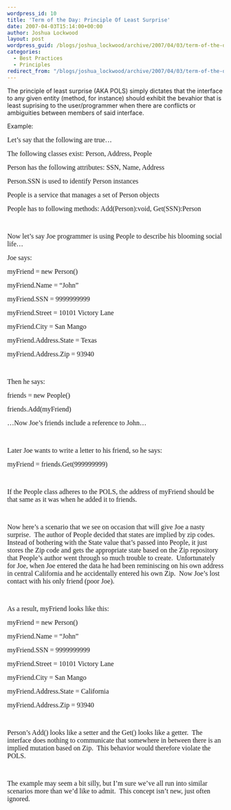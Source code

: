 ```yaml
---
wordpress_id: 10
title: 'Term of the Day: Principle Of Least Surprise'
date: 2007-04-03T15:14:00+00:00
author: Joshua Lockwood
layout: post
wordpress_guid: /blogs/joshua_lockwood/archive/2007/04/03/term-of-the-day-principle-of-least-surprise.aspx
categories:
  - Best Practices
  - Principles
redirect_from: "/blogs/joshua_lockwood/archive/2007/04/03/term-of-the-day-principle-of-least-surprise.aspx/"
---
```

The principle of least surprise (AKA POLS) simply dictates that the interface to any given entity (method, for instance) should exhibit the bevahior that is least suprising to the user/programmer when there are conflicts or ambiguities between members of said interface.


  


Example:&nbsp;<FONT face="Times New Roman" size="3">&nbsp;</FONT>


  


<P class="MsoNormal">
  <FONT size="3"><FONT face="Times New Roman">Let&#8217;s say that the following are true&#8230;</FONT></FONT>
</P>


  


<P class="MsoNormal">
  <FONT size="3"><FONT face="Times New Roman">The following classes exist: Person, Address, People</FONT></FONT>
</P>


  


<P class="MsoNormal">
  <FONT size="3"><FONT face="Times New Roman">Person has the following attributes: SSN, Name, Address</FONT></FONT>
</P>


  


<P class="MsoNormal">
  <FONT size="3"><FONT face="Times New Roman">Person.SSN is used to identify Person instances</FONT></FONT>
</P>


  


<P class="MsoNormal">
  <FONT size="3"><FONT face="Times New Roman">People is a service that manages a set of Person objects</FONT></FONT>
</P>


  


<P class="MsoNormal">
  <FONT size="3"><FONT face="Times New Roman">People has to following methods: Add(Person):void, Get(SSN):Person</FONT></FONT>
</P>


  


<P class="MsoNormal">
  <FONT face="Times New Roman" size="3">&nbsp;</FONT>
</P>


  


<P class="MsoNormal">
  <FONT size="3"><FONT face="Times New Roman">Now let&#8217;s say Joe programmer is using People to describe his blooming social life&#8230;</FONT></FONT>
</P>


  


<P class="MsoNormal">
  <FONT size="3"><FONT face="Times New Roman">Joe says:</FONT></FONT>
</P>


  


<P class="MsoNormal">
  <FONT size="3"><FONT face="Times New Roman">myFriend = new Person()</FONT></FONT>
</P>


  


<P class="MsoNormal">
  <FONT size="3"><FONT face="Times New Roman">myFriend.Name = &#8220;John&#8221;</FONT></FONT>
</P>


  


<P class="MsoNormal">
  <FONT size="3"><FONT face="Times New Roman">myFriend.SSN = 9999999999</FONT></FONT>
</P>


  


<P class="MsoNormal">
  <FONT size="3"><FONT face="Times New Roman">myFriend.Street = 10101 Victory Lane</FONT></FONT>
</P>


  


<P class="MsoNormal">
  <FONT size="3"><FONT face="Times New Roman">myFriend.City = San Mango</FONT></FONT>
</P>


  


<P class="MsoNormal">
  <FONT size="3"><FONT face="Times New Roman">myFriend.Address.State = Texas</FONT></FONT>
</P>


  


<P class="MsoNormal">
  <FONT size="3"><FONT face="Times New Roman">myFriend.Address.Zip = 93940</FONT></FONT>
</P>


  


<P class="MsoNormal">
  <FONT face="Times New Roman" size="3">&nbsp;</FONT>
</P>


  


<P class="MsoNormal">
  <FONT size="3"><FONT face="Times New Roman">Then he says:</FONT></FONT>
</P>


  


<P class="MsoNormal">
  <FONT size="3"><FONT face="Times New Roman">friends = new People()<SPAN>&nbsp; </SPAN></FONT></FONT>
</P>


  


<P class="MsoNormal">
  <FONT size="3"><FONT face="Times New Roman">friends.Add(myFriend)</FONT></FONT>
</P>


  


<P class="MsoNormal">
  <FONT size="3"><FONT face="Times New Roman">&#8230;Now Joe&#8217;s friends include a reference to John&#8230;</FONT></FONT>
</P>


  


<P class="MsoNormal">
  <FONT face="Times New Roman" size="3">&nbsp;</FONT>
</P>


  


<P class="MsoNormal">
  <FONT size="3"><FONT face="Times New Roman">Later Joe wants to write a letter to his friend, so he says:</FONT></FONT>
</P>


  


<P class="MsoNormal">
  <FONT size="3"><FONT face="Times New Roman">myFriend = friends.Get(999999999)</FONT></FONT>
</P>


  


<P class="MsoNormal">
  <FONT face="Times New Roman" size="3">&nbsp;</FONT>
</P>


  


<P class="MsoNormal">
  <FONT size="3"><FONT face="Times New Roman">If the People class adheres to the POLS, the address of myFriend should be that same as it was when he added it to friends.<SPAN>&nbsp; </SPAN></FONT></FONT>
</P>


  


<P class="MsoNormal">
  <FONT face="Times New Roman" size="3">&nbsp;</FONT>
</P>


  


<P class="MsoNormal">
  <FONT size="3"><FONT face="Times New Roman">Now here&#8217;s a scenario that we see on occasion that will give Joe a nasty surprise.<SPAN>&nbsp; </SPAN>The author of People decided that states are implied by zip codes.<SPAN>&nbsp; </SPAN>Instead of bothering with the State value that&#8217;s passed into People, it just stores the Zip code and gets the appropriate state based on the Zip repository that People&#8217;s author went through so much trouble to create.<SPAN>&nbsp; </SPAN>Unfortunately for Joe, when Joe entered the data he had been reminiscing on his own address in central California and he accidentally entered his own Zip.&nbsp; Now Joe&#8217;s lost contact with his only friend (poor Joe).</FONT></FONT>
</P>


  


<P class="MsoNormal">
  <FONT face="Times New Roman" size="3">&nbsp;</FONT>
</P>


  


<P class="MsoNormal">
  <FONT size="3"><FONT face="Times New Roman">As a result, myFriend looks like this:</FONT></FONT>
</P>


  


<P class="MsoNormal">
  <FONT size="3"><FONT face="Times New Roman">myFriend = new Person()</FONT></FONT>
</P>


  


<P class="MsoNormal">
  <FONT size="3"><FONT face="Times New Roman">myFriend.Name = &#8220;John&#8221;</FONT></FONT>
</P>


  


<P class="MsoNormal">
  <FONT size="3"><FONT face="Times New Roman">myFriend.SSN = 9999999999</FONT></FONT>
</P>


  


<P class="MsoNormal">
  <FONT size="3"><FONT face="Times New Roman">myFriend.Street = 10101 Victory Lane</FONT></FONT>
</P>


  


<P class="MsoNormal">
  <FONT size="3"><FONT face="Times New Roman">myFriend.City = San Mango</FONT></FONT>
</P>


  


<P class="MsoNormal">
  <FONT size="3"><FONT face="Times New Roman">myFriend.Address.State = California</FONT></FONT>
</P>


  


<P class="MsoNormal">
  <FONT size="3"><FONT face="Times New Roman">myFriend.Address.Zip = 93940</FONT></FONT>
</P>


  


<P class="MsoNormal">
  <FONT face="Times New Roman" size="3">&nbsp;</FONT>
</P>


  


<P class="MsoNormal">
  <FONT size="3"><FONT face="Times New Roman">Person&#8217;s Add() looks like a setter and the Get() looks like a getter.<SPAN>&nbsp; </SPAN>The interface does nothing to communicate that somewhere in between there is an implied mutation&nbsp;based on Zip.<SPAN>&nbsp; </SPAN>This behavior would therefore violate the POLS.</FONT></FONT>
</P>


  


<P class="MsoNormal">
  <FONT face="Times New Roman" size="3">&nbsp;</FONT>
</P>


  


<P class="MsoNormal">
  <FONT face="Times New Roman" size="3">The example may seem a bit silly, but I&#8217;m sure we&#8217;ve all run into similar scenarios more than we&#8217;d like to admit.<SPAN>&nbsp; </SPAN>This concept isn&#8217;t new, just often ignored.</FONT>
</P>


  


&nbsp;
